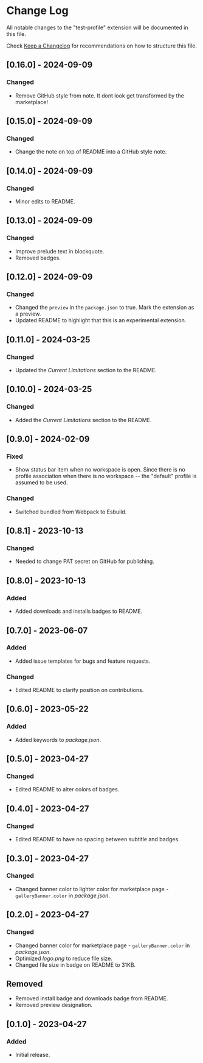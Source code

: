 # Change Log

All notable changes to the "test-profile" extension will be documented in this file.

Check [Keep a Changelog](http://keepachangelog.com/) for recommendations on how to structure this file.

## [0.16.0] - 2024-09-09

### Changed

- Remove GitHub style from note. It dont look get transformed by the marketplace!

## [0.15.0] - 2024-09-09

### Changed

- Change the note on top of README into a GitHub style note.

## [0.14.0] - 2024-09-09

### Changed

- Minor edits to README.

## [0.13.0] - 2024-09-09

### Changed

- Improve prelude text in blockquote.
- Removed badges.

## [0.12.0] - 2024-09-09

### Changed

- Changed the `preview` in the `package.json` to true. Mark the extension as a preview.
- Updated README to highlight that this is an experimental extension.

## [0.11.0] - 2024-03-25

### Changed

- Updated the *Current Limitations* section to the README.

## [0.10.0] - 2024-03-25

### Changed

- Added the *Current Limitations* section to the README.

## [0.9.0] - 2024-02-09

### Fixed

- Show status bar item when no workspace is open. Since there is no profile association when there is no workspace -- the "default" profile is assumed to be used.

### Changed

- Switched bundled from Webpack to Esbuild.

## [0.8.1] - 2023-10-13

### Changed

- Needed to change PAT secret on GitHub for publishing.

## [0.8.0] - 2023-10-13

### Added

- Added downloads and installs badges to README.

## [0.7.0] - 2023-06-07

### Added

- Added issue templates for bugs and feature requests.

### Changed

- Edited README to clarify position on contributions.

## [0.6.0] - 2023-05-22

### Added

- Added keywords to *package.json*.

## [0.5.0] - 2023-04-27

### Changed

- Edited README to alter colors of badges.

## [0.4.0] - 2023-04-27

### Changed

- Edited README to have no spacing between subtitle and badges.

## [0.3.0] - 2023-04-27

### Changed

- Changed banner color to lighter color for marketplace page - `galleryBanner.color` in *package.json*.

## [0.2.0] - 2023-04-27

### Changed

- Changed banner color for marketplace page - `galleryBanner.color` in *package.json*.
- Optimized *logo.png* to reduce file size.
- Changed file size in badge on README to 31KB.

## Removed

- Removed install badge and downloads badge from README.
- Removed preview designation.

## [0.1.0] - 2023-04-27

### Added

- Initial release.
